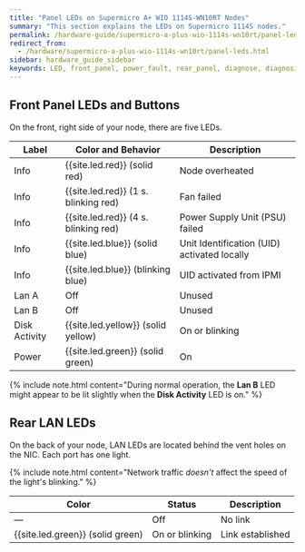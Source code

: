 ```yaml
---
title: "Panel LEDs on Supermicro A+ WIO 1114S-WN10RT Nodes"
summary: "This section explains the LEDs on Supermicro 1114S nodes."
permalink: /hardware-guide/supermicro-a-plus-wio-1114s-wn10rt/panel-leds.html
redirect_from:
  - /hardware/supermicro-a-plus-wio-1114s-wn10rt/panel-leds.html
sidebar: hardware_guide_sidebar
keywords: LED, front_panel, power_fault, rear_panel, diagnose, diagnosis, hardware_health, Supermicro, Supermicro_1114S, 1114S, WN10RT
---
```


## Front Panel LEDs and Buttons

On the front, right side of your node, there are five LEDs.

| Label         | Color and Behavior     | Description                                 |
| ------------- | ---------------------- | ------------------------------------------- |
| Info          | {{site.led.red}} (solid red)         | Node overheated                             |          
| Info          | {{site.led.red}} (1 s. blinking red) | Fan failed                                  |
| Info          | {{site.led.red}} (4 s. blinking red) | Power Supply Unit (PSU) failed              |
| Info          | {{site.led.blue}} (solid blue)        | Unit Identification (UID) activated locally |
| Info          | {{site.led.blue}} (blinking blue)     | UID activated from IPMI                     |
| Lan A         | Off                    | Unused                                      |
| Lan B         | Off                    | Unused                                      |
| Disk Activity | {{site.led.yellow}} (solid yellow)      | On or blinking                              |
| Power         | {{site.led.green}} (solid green)       | On                                          |

{% include note.html content="During normal operation, the **Lan B** LED might appear to be lit slightly when the **Disk Activity** LED is on." %}

## Rear LAN LEDs

On the back of your node, LAN LEDs are located behind the vent holes on the NIC. Each port has one light.

{% include note.html content="Network traffic *doesn't* affect the speed of the light's blinking." %}

| Color            | Status             | Description      |
| ---------------- | ------------------ | ---------------- |
| &#8212;          | Off                | No link          |
| {{site.led.green}} (solid green) | On or blinking     | Link established |
